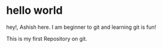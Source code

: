# hello world

hey!, Ashish here. I am beginner to git and learning git is fun!

This is my first Repository on git.

